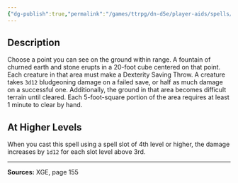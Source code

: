 ```yaml
---
{"dg-publish":true,"permalink":"/games/ttrpg/dn-d5e/player-aids/spells/level-3/erupting-earth/","tags":["TTRPG/DND/5e","verbal","somatic","material","Spell"],"noteIcon":""}
---
```



## Description
Choose a point you can see on the ground within range.
A fountain of churned earth and stone erupts in a 20-foot cube centered on that point.
Each creature in that area must make a Dexterity Saving Throw.
A creature takes `3d12` bludgeoning damage on a failed save, or half as much damage on a successful one.
Additionally, the ground in that area becomes difficult terrain until cleared.
Each 5-foot-square portion of the area requires at least 1 minute to clear by hand.

## At Higher Levels
When you cast this spell using a spell slot of 4th level or higher, the damage increases by `1d12` for each slot level above 3rd.

---

**Sources:** XGE, page 155
